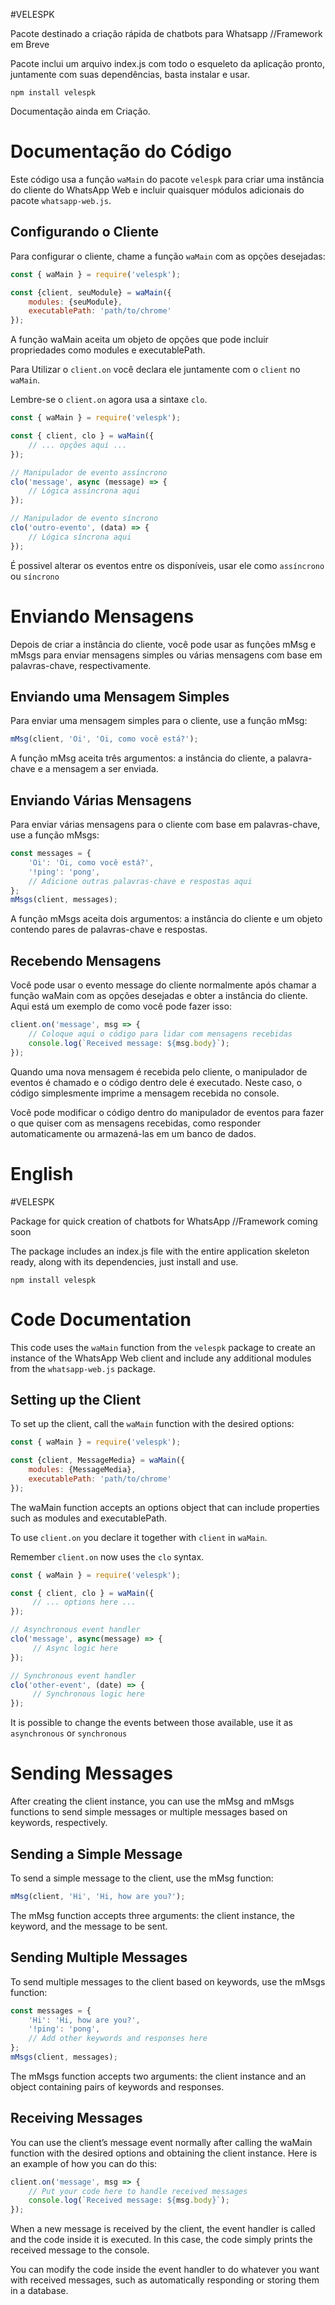 #VELESPK

Pacote destinado a criação rápida de chatbots para Whatsapp
//Framework em Breve

Pacote inclui um arquivo index.js com todo o esqueleto da aplicação pronto, juntamente com suas dependências, basta instalar e usar.
```
npm install velespk
```

Documentação ainda em Criação.
# Documentação do Código

Este código usa a função `waMain` do pacote `velespk` para criar uma instância do cliente do WhatsApp Web e incluir quaisquer módulos adicionais do pacote `whatsapp-web.js`.

## Configurando o Cliente

Para configurar o cliente, chame a função `waMain` com as opções desejadas:

```javascript
const { waMain } = require('velespk');

const {client, seuModule} = waMain({
    modules: {seuModule},
    executablePath: 'path/to/chrome'
});
```
A função waMain aceita um objeto de opções que pode incluir propriedades como modules e executablePath.

Para Utilizar o `client.on` você declara ele juntamente com o `client` no `waMain`. 

Lembre-se o `client.on` agora usa a sintaxe `clo`.
```javascript
const { waMain } = require('velespk');

const { client, clo } = waMain({
    // ... opções aqui ...
});

// Manipulador de evento assíncrono
clo('message', async (message) => {
    // Lógica assíncrona aqui
});

// Manipulador de evento síncrono
clo('outro-evento', (data) => {
    // Lógica síncrona aqui
});
```
É possivel alterar os eventos entre os disponíveis, usar ele como `assíncrono` ou `síncrono` 

# Enviando Mensagens
Depois de criar a instância do cliente, você pode usar as funções mMsg e mMsgs para enviar mensagens simples ou várias mensagens com base em palavras-chave, respectivamente.
## Enviando uma Mensagem Simples
Para enviar uma mensagem simples para o cliente, use a função mMsg:
```javascript
mMsg(client, 'Oi', 'Oi, como você está?');
```
A função mMsg aceita três argumentos: a instância do cliente, a palavra-chave e a mensagem a ser enviada.
## Enviando Várias Mensagens
Para enviar várias mensagens para o cliente com base em palavras-chave, use a função mMsgs:
```javascript
const messages = {
    'Oi': 'Oi, como você está?',
    '!ping': 'pong',
    // Adicione outras palavras-chave e respostas aqui
};
mMsgs(client, messages);
```
A função mMsgs aceita dois argumentos: a instância do cliente e um objeto contendo pares de palavras-chave e respostas.
## Recebendo Mensagens
Você pode usar o evento message do cliente normalmente após chamar a função waMain com as opções desejadas e obter a instância do cliente. Aqui está um exemplo de como você pode fazer isso:
```javascript
client.on('message', msg => {
    // Coloque aqui o código para lidar com mensagens recebidas
    console.log(`Received message: ${msg.body}`);
});
```
Quando uma nova mensagem é recebida pelo cliente, o manipulador de eventos é chamado e o código dentro dele é executado. Neste caso, o código simplesmente imprime a mensagem recebida no console.

Você pode modificar o código dentro do manipulador de eventos para fazer o que quiser com as mensagens recebidas, como responder automaticamente ou armazená-las em um banco de dados.

# English

#VELESPK

Package for quick creation of chatbots for WhatsApp //Framework coming soon

The package includes an index.js file with the entire application skeleton ready, along with its dependencies, just install and use.

```
npm install velespk
```


# Code Documentation

This code uses the `waMain` function from the `velespk` package to create an instance of the WhatsApp Web client and include any additional modules from the `whatsapp-web.js` package.

## Setting up the Client

To set up the client, call the `waMain` function with the desired options:

```javascript
const { waMain } = require('velespk');

const {client, MessageMedia} = waMain({
    modules: {MessageMedia},
    executablePath: 'path/to/chrome'
});
```
The waMain function accepts an options object that can include properties such as modules and executablePath.

To use `client.on` you declare it together with `client` in `waMain`.

Remember `client.on` now uses the `clo` syntax.
```javascript
const { waMain } = require('velespk');

const { client, clo } = waMain({
     // ... options here ...
});

// Asynchronous event handler
clo('message', async(message) => {
     // Async logic here
});

// Synchronous event handler
clo('other-event', (date) => {
     // Synchronous logic here
});
```
It is possible to change the events between those available, use it as `asynchronous` or `synchronous`

# Sending Messages
After creating the client instance, you can use the mMsg and mMsgs functions to send simple messages or multiple messages based on keywords, respectively.

## Sending a Simple Message
To send a simple message to the client, use the mMsg function:
```javascript
mMsg(client, 'Hi', 'Hi, how are you?');
```
The mMsg function accepts three arguments: the client instance, the keyword, and the message to be sent.

## Sending Multiple Messages
To send multiple messages to the client based on keywords, use the mMsgs function:
```javascript
const messages = {
    'Hi': 'Hi, how are you?',
    '!ping': 'pong',
    // Add other keywords and responses here
};
mMsgs(client, messages);
```
The mMsgs function accepts two arguments: the client instance and an object containing pairs of keywords and responses.

## Receiving Messages
You can use the client’s message event normally after calling the waMain function with the desired options and obtaining the client instance. Here is an example of how you can do this:
```javascript
client.on('message', msg => {
    // Put your code here to handle received messages
    console.log(`Received message: ${msg.body}`);
});
```
When a new message is received by the client, the event handler is called and the code inside it is executed. In this case, the code simply prints the received message to the console.

You can modify the code inside the event handler to do whatever you want with received messages, such as automatically responding or storing them in a database.
